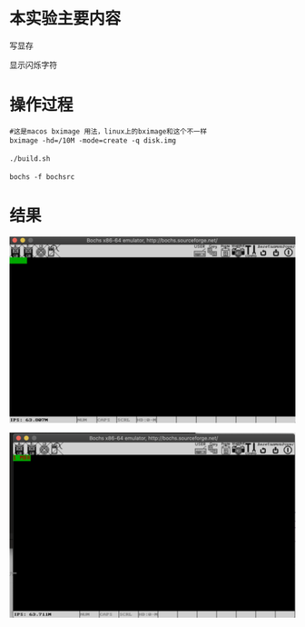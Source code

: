 # 本实验主要内容

写显存

显示闪烁字符

# 操作过程

```
#这是macos bximage 用法，linux上的bximage和这个不一样
bximage -hd=/10M -mode=create -q disk.img

./build.sh

bochs -f bochsrc
```



# 结果

![截屏2020-12-08 上午/10.00.36](image/10.00.36.png)

![截屏2020-12-08 上午/10.00.49](image/10.00.49.png)
